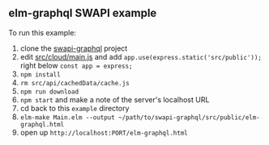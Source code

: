 ## elm-graphql SWAPI example

To run this example:

1. clone the [swapi-graphql](https://github.com/graphql/swapi-graphql) project
2. edit [src/cloud/main.js](https://github.com/graphql/swapi-graphql/blob/master/src/cloud/main.js) and add `app.use(express.static('src/public'));` right below `const app = express;`
3. `npm install`
4. `rm src/api/cachedData/cache.js`
5. `npm run download`
6. `npm start` and make a note of the server's localhost URL
7. cd back to this `example` directory
8. `elm-make Main.elm --output ~/path/to/swapi-graphql/src/public/elm-graphql.html`
9. open up `http://localhost:PORT/elm-graphql.html`
